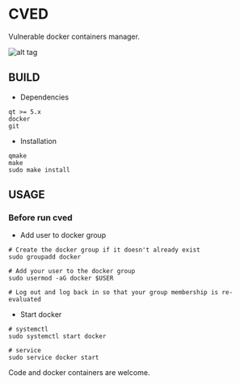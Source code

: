 # CVED

Vulnerable docker containers manager.

![alt tag](https://i.ibb.co/7QYGvMR/cved.png)

## BUILD

* Dependencies

```shell
qt >= 5.x
docker
git
```
* Installation

```shell
qmake
make
sudo make install
```
## USAGE

### Before run cved

* Add user to docker group

```shell
# Create the docker group if it doesn't already exist
sudo groupadd docker

# Add your user to the docker group
sudo usermod -aG docker $USER

# Log out and log back in so that your group membership is re-evaluated
```
* Start docker

```shell
# systemctl 
sudo systemctl start docker

# service
sudo service docker start
```
Code and docker containers are welcome.
